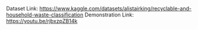 Dataset Link: https://www.kaggle.com/datasets/alistairking/recyclable-and-household-waste-classification
Demonstration Link: https://youtu.be/rjbxzpZB14k
